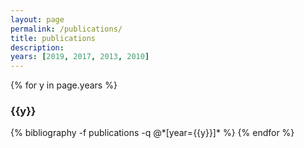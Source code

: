 ```yaml
---
layout: page
permalink: /publications/
title: publications
description: 
years: [2019, 2017, 2013, 2010]
---
```


{% for y in page.years %}
  <h3 class="year">{{y}}</h3>
  {% bibliography -f publications -q @*[year={{y}}]* %}
{% endfor %}
